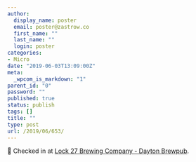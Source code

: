 ```yaml
---
author:
  display_name: poster
  email: poster@zastrow.co
  first_name: ""
  last_name: ""
  login: poster
categories:
- Micro
date: "2019-06-03T13:09:00Z"
meta:
  _wpcom_is_markdown: "1"
parent_id: "0"
password: ""
published: true
status: publish
tags: []
title: ""
type: post
url: /2019/06/653/
---
```

<p><span>📍</span> Checked in at <a href="http://4sq.com/2nWCpVI">Lock 27 Brewing Company - Dayton Brewpub</a>.</p>
